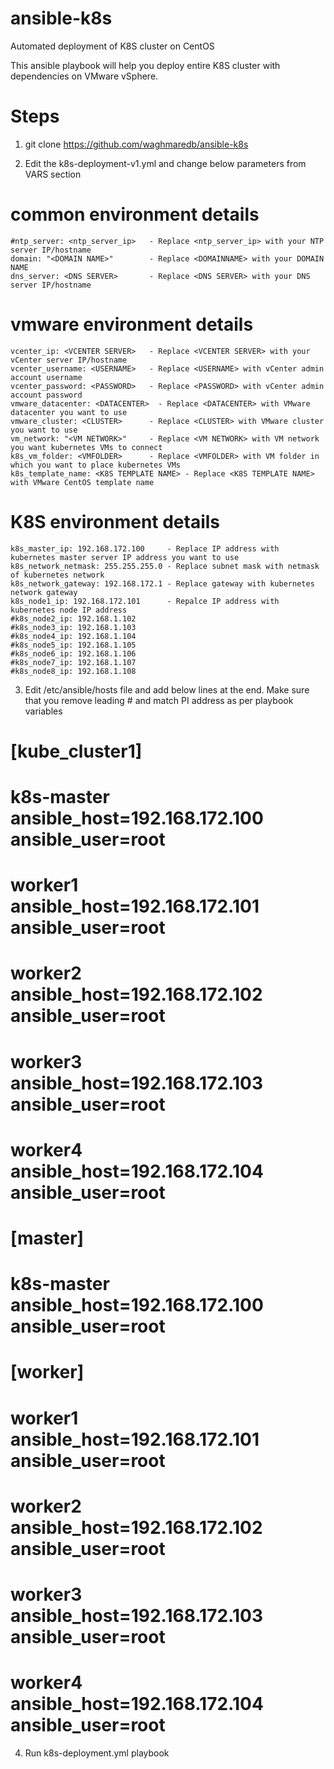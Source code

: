 # ansible-k8s

Automated deployment of K8S cluster on CentOS

This ansible playbook will help you deploy entire K8S cluster with dependencies on VMware vSphere.

# Steps 

1. git clone https://github.com/waghmaredb/ansible-k8s

2. Edit the k8s-deployment-v1.yml and change below parameters from VARS section

# common environment details
    #ntp_server: <ntp_server_ip>   - Replace <ntp_server_ip> with your NTP server IP/hostname 
    domain: "<DOMAIN NAME>"        - Replace <DOMAINNAME> with your DOMAIN NAME
    dns_server: <DNS SERVER>       - Replace <DNS SERVER> with your DNS server IP/hostname
# vmware environment details
    vcenter_ip: <VCENTER SERVER>   - Replace <VCENTER SERVER> with your vCenter server IP/hostname
    vcenter_username: <USERNAME>   - Replace <USERNAME> with vCenter admin account username
    vcenter_password: <PASSWORD>   - Replace <PASSWORD> with vCenter admin account password
    vmware_datacenter: <DATACENTER>  - Replace <DATACENTER> with VMware datacenter you want to use 
    vmware_cluster: <CLUSTER>      - Replace <CLUSTER> with VMware cluster you want to use
    vm_network: "<VM NETWORK>"     - Replace <VM NETWORK> with VM network you want kubernetes VMs to connect
    k8s_vm_folder: <VMFOLDER>      - Replace <VMFOLDER> with VM folder in which you want to place kubernetes VMs
    k8s_template_name: <K8S TEMPLATE NAME> - Replace <K8S TEMPLATE NAME> with VMware CentOS template name
# K8S environment details
    k8s_master_ip: 192.168.172.100     - Replace IP address with kubernetes master server IP address you want to use
    k8s_network_netmask: 255.255.255.0 - Replace subnet mask with netmask of kubernetes network
    k8s_network_gateway: 192.168.172.1 - Replace gateway with kubernetes network gateway
    k8s_node1_ip: 192.168.172.101      - Repalce IP address with kubernetes node IP address
    #k8s_node2_ip: 192.168.1.102
    #k8s_node3_ip: 192.168.1.103
    #k8s_node4_ip: 192.168.1.104
    #k8s_node5_ip: 192.168.1.105
    #k8s_node6_ip: 192.168.1.106
    #k8s_node7_ip: 192.168.1.107
    #k8s_node8_ip: 192.168.1.108

3. Edit /etc/ansible/hosts file and add below lines at the end. Make sure that you remove leading # and match PI address as per playbook variables 
# [kube_cluster1]
# k8s-master ansible_host=192.168.172.100 ansible_user=root
# worker1 ansible_host=192.168.172.101 ansible_user=root
# worker2 ansible_host=192.168.172.102 ansible_user=root
# worker3 ansible_host=192.168.172.103 ansible_user=root
# worker4 ansible_host=192.168.172.104 ansible_user=root

# [master]
# k8s-master ansible_host=192.168.172.100 ansible_user=root

# [worker]
# worker1 ansible_host=192.168.172.101 ansible_user=root
# worker2 ansible_host=192.168.172.102 ansible_user=root
# worker3 ansible_host=192.168.172.103 ansible_user=root
# worker4 ansible_host=192.168.172.104 ansible_user=root

4. Run k8s-deployment.yml playbook



